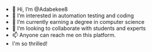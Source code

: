 - 👋 Hi, I’m @Adabekee8
- 👀 I’m interested in automation testing and coding
- 🌱 I’m currently earning a degree in computer science
- 💞️ I’m looking to collaborate with students and experts
- 📫 Anyone can reach me on this platform.
- I'm so thrilled!

<!---
Adabekee8/Adabekee8 is a ✨ special ✨ repository because its `README.md` (this file) appears on your GitHub profile.
You can click the Preview link to take a look at your changes.
--->
